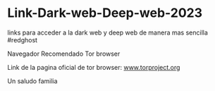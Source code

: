 # Link-Dark-web-Deep-web-2023
links para acceder a la dark web y deep web de  manera mas sencilla #redghost

Navegador Recomendado Tor browser

Link de la pagina oficial de tor browser: www.torproject.org

Un saludo familia
